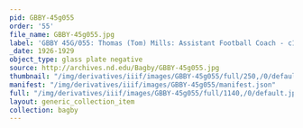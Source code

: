 ```yaml
---
pid: GBBY-45g055
order: '55'
file_name: GBBY-45g055.jpg
label: 'GBBY 45G/055: Thomas (Tom) Mills: Assistant Football Coach - c1926-1929'
_date: 1926-1929
object_type: glass plate negative
source: http://archives.nd.edu/Bagby/GBBY-45g055.jpg
thumbnail: "/img/derivatives/iiif/images/GBBY-45g055/full/250,/0/default.jpg"
manifest: "/img/derivatives/iiif/images/GBBY-45g055/manifest.json"
full: "/img/derivatives/iiif/images/GBBY-45g055/full/1140,/0/default.jpg"
layout: generic_collection_item
collection: bagby
---
```

